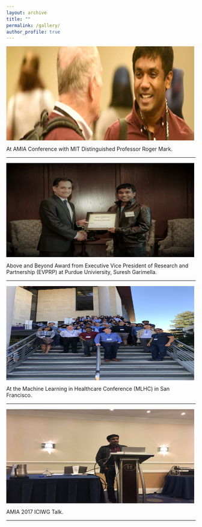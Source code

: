 ```yaml
---
layout: archive
title: ""
permalink: /gallery/
author_profile: true
---
```

<img src="\images\AMIA_Roger.jpg"
     alt="Markdown Monster icon"
     style="float: left; margin-right: 10px;"
	 width="500" height="250" 
	 title = "At AMIA Conference with MIT Distinguished Professor Roger Mark. "/>
<br clear="all">	 

At AMIA Conference with MIT Distinguished Professor Roger Mark. 

------

<img src="\images\EVPRP_Gaurimella.jpg"
     alt="Markdown Monster icon"
     style="float: left; margin-right: 10px;" 
	 width="500" height="250" 
	 title = "Above and Beyond Award from Executive Vice President of Research and Partnership (EVPRP) at Purdue Univiersity, Suresh Garimella. "/>
<br clear="all">	

Above and Beyond Award from Executive Vice President of Research and Partnership (EVPRP) at Purdue Univiersity, Suresh Garimella. 

------

<img src="\images\MLHC_San Francisco.jpg"
     alt="Markdown Monster icon"
     style="float: left; margin-right: 10px;" 
	 width="500" height="250"
	 title = "At the Machine Learning in Healthcare Conference (MLHC) in San Francisco. "/>
<br clear="all">	

At the Machine Learning in Healthcare Conference (MLHC) in San Francisco. 


------

<img src="\images\ICIWG_AMIA_2017.jpg"
     alt="Markdown Monster icon"
     style="float: left; margin-right: 10px;" 
	 width="500" height="250" 
	 title = "AMIA 2017 ICIWG Talk. "/>
<br clear="all">	

AMIA 2017 ICIWG Talk. 

------
